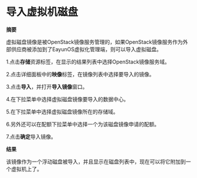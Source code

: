 # 导入虚拟机磁盘

**摘要**

虚拟磁盘镜像是被OpenStack镜像服务管理的，如果OpenStack镜像服务作为外部供应商被添加到了EayunOS虚拟化管理端，则可以导入虚拟磁盘。

1.点击**存储**资源标签，在显示的结果列表中选择OpenStack镜像服务域。

2.点击详细面板中的**映像**标签，在镜像列表中选择要导入的镜像。

3.点击**导入**，并打开**导入镜像**窗口。

4.在下拉菜单中选择虚拟磁盘镜像要导入的数据中心。

5.在下拉菜单中选择虚拟磁盘镜像所在的存储域。

6.另外还可以在配额下拉菜单中选择一个为该磁盘镜像申请的配额。

7.点击**确定**导入镜像。

**结果**

该镜像作为一个浮动磁盘被导入，并且显示在磁盘列表中，现在可以将它附加到一个虚拟机上了。

